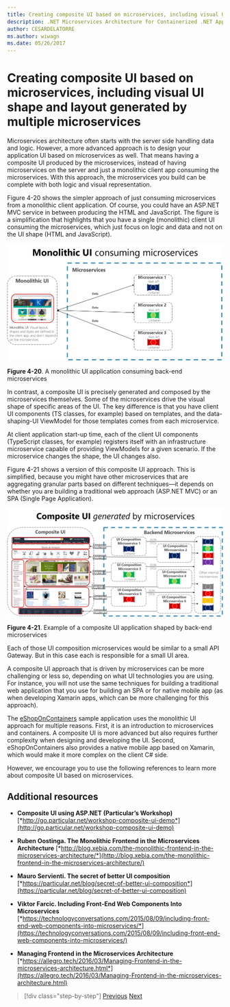 ```yaml
---
title: Creating composite UI based on microservices, including visual UI shape and layout generated by multiple microservices
description: .NET Microservices Architecture for Containerized .NET Applications | Creating composite UI based on microservices, including visual UI shape and layout generated by multiple microservices
author: CESARDELATORRE
ms.author: wiwagn
ms.date: 05/26/2017
---
```

# Creating composite UI based on microservices, including visual UI shape and layout generated by multiple microservices

Microservices architecture often starts with the server side handling data and logic. However, a more advanced approach is to design your application UI based on microservices as well. That means having a composite UI produced by the microservices, instead of having microservices on the server and just a monolithic client app consuming the microservices. With this approach, the microservices you build can be complete with both logic and visual representation.

Figure 4-20 shows the simpler approach of just consuming microservices from a monolithic client application. Of course, you could have an ASP.NET MVC service in between producing the HTML and JavaScript. The figure is a simplification that highlights that you have a single (monolithic) client UI consuming the microservices, which just focus on logic and data and not on the UI shape (HTML and JavaScript).

![](./media/image20.png)

**Figure 4-20**. A monolithic UI application consuming back-end microservices

In contrast, a composite UI is precisely generated and composed by the microservices themselves. Some of the microservices drive the visual shape of specific areas of the UI. The key difference is that you have client UI components (TS classes, for example) based on templates, and the data-shaping-UI ViewModel for those templates comes from each microservice.

At client application start-up time, each of the client UI components (TypeScript classes, for example) registers itself with an infrastructure microservice capable of providing ViewModels for a given scenario. If the microservice changes the shape, the UI changes also.

Figure 4-21 shows a version of this composite UI approach. This is simplified, because you might have other microservices that are aggregating granular parts based on different techniques—it depends on whether you are building a traditional web approach (ASP.NET MVC) or an SPA (Single Page Application).

![](./media/image21.png)

**Figure 4-21**. Example of a composite UI application shaped by back-end microservices

Each of those UI composition microservices would be similar to a small API Gateway. But in this case each is responsible for a small UI area.

A composite UI approach that is driven by microservices can be more challenging or less so, depending on what UI technologies you are using. For instance, you will not use the same techniques for building a traditional web application that you use for building an SPA or for native mobile app (as when developing Xamarin apps, which can be more challenging for this approach).

The [eShopOnContainers](https://aka.ms/MicroservicesArchitecture) sample application uses the monolithic UI approach for multiple reasons. First, it is an introduction to microservices and containers. A composite UI is more advanced but also requires further complexity when designing and developing the UI. Second, eShopOnContainers also provides a native mobile app based on Xamarin, which would make it more complex on the client C\# side.

However, we encourage you to use the following references to learn more about composite UI based on microservices.

## Additional resources

-   **Composite UI using ASP.NET (Particular’s Workshop)**
    [*http://go.particular.net/workshop-composite-ui-demo*](http://go.particular.net/workshop-composite-ui-demo)

-   **Ruben Oostinga. The Monolithic Frontend in the Microservices Architecture**
    [*http://blog.xebia.com/the-monolithic-frontend-in-the-microservices-architecture/*](http://blog.xebia.com/the-monolithic-frontend-in-the-microservices-architecture/)

-   **Mauro Servienti. The secret of better UI composition**
    [*https://particular.net/blog/secret-of-better-ui-composition*](https://particular.net/blog/secret-of-better-ui-composition)

-   **Viktor Farcic. Including Front-End Web Components Into Microservices**
    [*https://technologyconversations.com/2015/08/09/including-front-end-web-components-into-microservices/*](https://technologyconversations.com/2015/08/09/including-front-end-web-components-into-microservices/)

-   **Managing Frontend in the Microservices Architecture**\
    [*https://allegro.tech/2016/03/Managing-Frontend-in-the-microservices-architecture.html*](https://allegro.tech/2016/03/Managing-Frontend-in-the-microservices-architecture.html)


> [!div class="step-by-step"]
> [Previous](microservices-addressability-service-registry.md)
> [Next](resilient-high-availability-microservices.md)

